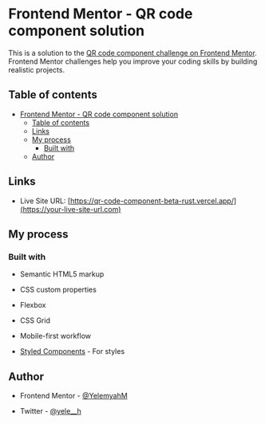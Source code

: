 # Frontend Mentor - QR code component solution

  

This is a solution to the [QR code component challenge on Frontend Mentor](https://www.frontendmentor.io/challenges/qr-code-component-iux_sIO_H). Frontend Mentor challenges help you improve your coding skills by building realistic projects.

  

## Table of contents

  

- [Frontend Mentor - QR code component solution](#frontend-mentor---qr-code-component-solution)
  - [Table of contents](#table-of-contents)
  - [Links](#links)
  - [My process](#my-process)
    - [Built with](#built-with)
  - [Author](#author)


## Links


- Live Site URL: [https://qr-code-component-beta-rust.vercel.app/](https://your-live-site-url.com)

  

## My process

  

### Built with

  

- Semantic HTML5 markup

- CSS custom properties

- Flexbox

- CSS Grid

- Mobile-first workflow

- [Styled Components](https://styled-components.com/) - For styles


  

## Author

- Frontend Mentor - [@YelemyahM](https://www.frontendmentor.io/profile/YelemyahM)

- Twitter - [@yele__h](https://www.twitter.com/yele__h)

  